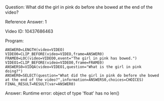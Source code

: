 Question: What did the girl in pink do before she bowed at the end of the video?

Reference Answer: 1

Video ID: 10437686463

Program:

```
ANSWER0=LENGTH(video=VIDEO)
VIDEO0=CLIP_BEFORE(video=VIDEO,frame=ANSWER0)
FRAME0=LOC(video=VIDEO0,event="The girl in pink has bowed.")
VIDEO1=CLIP_BEFORE(video=VIDEO0,frame=FRAME0)
ANSWERS0=VIDQA(video=VIDEO1,question="What is the girl in pink doing?")
ANSWER0=SELECT(question="What did the girl in pink do before she bowed at the end of the video?",information=ANSWERS0,choices=CHOICES)
FINAL_RESULT=RESULT(var=ANSWER0)
```
Answer: Runtime error: object of type 'float' has no len()

